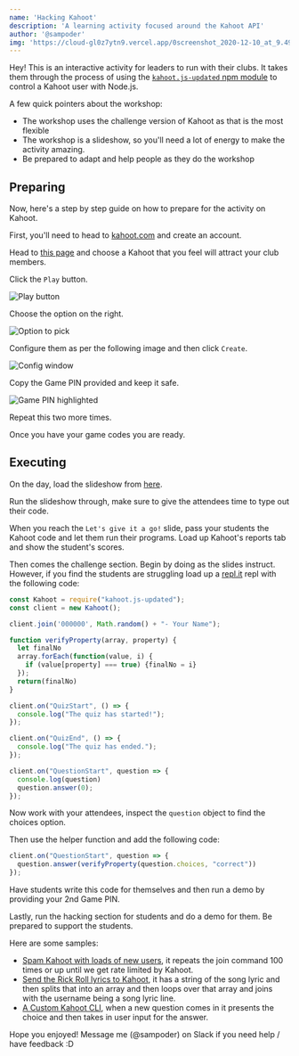 ```yaml
---
name: 'Hacking Kahoot'
description: 'A learning activity focused around the Kahoot API'
author: '@sampoder'
img: 'https://cloud-gl0z7ytn9.vercel.app/0screenshot_2020-12-10_at_9.49.09_pm.png'
---
```


Hey! This is an interactive activity for leaders to run with their clubs. 
It takes them through the process of using the [`kahoot.js-updated` npm module](https://www.npmjs.com/package/kahoot.js-updated) 
to control a Kahoot user with Node.js. 

A few quick pointers about the workshop:

- The workshop uses the challenge version of Kahoot as that is the most flexible
- The workshop is a slideshow, so you'll need a lot of energy to make the activity amazing.
- Be prepared to adapt and help people as they do the workshop

## Preparing

Now, here's a step by step guide on how to prepare for the activity on Kahoot.

First, you'll need to head to [kahoot.com](https://kahoot.com) and create an account.

Head to [this page](https://create.kahoot.it/v2/discover) and choose a Kahoot that you feel will attract your club members.

Click the `Play` button.

![Play button](https://cloud-lewnc6ao9.vercel.app/3screenshot_2020-12-10_at_10.42.35_pm.png)

Choose the option on the right.

![Option to pick](https://cloud-lewnc6ao9.vercel.app/2screenshot_2020-12-10_at_10.44.16_pm.png)

Configure them as per the following image and then click `Create`.

![Config window](https://cloud-lewnc6ao9.vercel.app/1screenshot_2020-12-10_at_10.44.43_pm.png)

Copy the Game PIN provided and keep it safe.

![Game PIN highlighted](https://cloud-lewnc6ao9.vercel.app/0screenshot_2020-12-10_at_10.45.27_pm.png)

Repeat this two more times.

Once you have your game codes you are ready.

## Executing

On the day, load the slideshow from [here](https://workshop-deck-playground-git-add-kahoot-hacking.hackclub.dev/kahoot/0). 

Run the slideshow through, make sure to give the attendees time to type out their code. 

When you reach the `Let's give it a go!` slide, pass your students the Kahoot code and let them run their programs. 
Load up Kahoot's reports tab and show the student's scores.

Then comes the challenge section. Begin by doing as the slides instruct. However, if you find the students are struggling load up a [repl.it](https://repl.it) 
repl with the following code:

```javascript
const Kahoot = require("kahoot.js-updated"); 
const client = new Kahoot();

client.join('000000', Math.random() + "- Your Name");

function verifyProperty(array, property) {
  let finalNo
  array.forEach(function(value, i) {
    if (value[property] === true) {finalNo = i}
  });
  return(finalNo)
}

client.on("QuizStart", () => {
  console.log("The quiz has started!");
});

client.on("QuizEnd", () => {
  console.log("The quiz has ended.");
});

client.on("QuestionStart", question => {
  console.log(question)
  question.answer(0);
});
```

Now work with your attendees, inspect the `question` object to find the choices option.

Then use the helper function and add the following code:

```javascript
client.on("QuestionStart", question => {
  question.answer(verifyProperty(question.choices, "correct"))
});
```

Have students write this code for themselves and then run a demo by providing your 2nd Game PIN.

Lastly, run the hacking section for students and do a demo for them. Be prepared to support the students.

Here are some samples:

- [Spam Kahoot with loads of new users](https://repl.it/@sampoder/spam-kahoooot), it repeats the join command 100 times or up until we get rate limited by Kahoot.
- [Send the Rick Roll lyrics to Kahoot](https://repl.it/@sampoder/rickroll-kahoot), it has a string of the song lyric and then splits that into an array and then loops over that array and joins with the username being a song lyric line.
- [A Custom Kahoot CLI](https://repl.it/@sampoder/kahoot-custom-client), when a new question comes in it presents the choice and then takes in user input for the answer.

Hope you enjoyed! Message me (@sampoder) on Slack if you need help / have feedback :D
